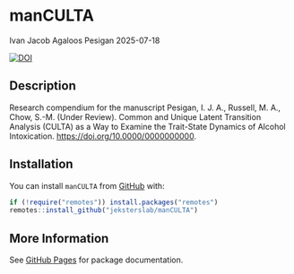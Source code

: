 manCULTA
================
Ivan Jacob Agaloos Pesigan
2025-07-18

<!-- README.md is generated from .setup/readme/README.Rmd. Please edit that file -->

<!-- badges: start -->

[![DOI](https://zenodo.org/badge/DOI/10.0000/0000000000.svg)](https://doi.org/10.0000/0000000000)
<!-- badges: end -->

## Description

Research compendium for the manuscript Pesigan, I. J. A., Russell, M.
A., Chow, S.-M. (Under Review). Common and Unique Latent Transition
Analysis (CULTA) as a Way to Examine the Trait-State Dynamics of Alcohol
Intoxication. <https://doi.org/10.0000/0000000000>.

## Installation

You can install `manCULTA` from
[GitHub](https://github.com/jeksterslab/manCULTA) with:

``` r
if (!require("remotes")) install.packages("remotes")
remotes::install_github("jeksterslab/manCULTA")
```

## More Information

See [GitHub Pages](https://jeksterslab.github.io/manCULTA/index.html)
for package documentation.
